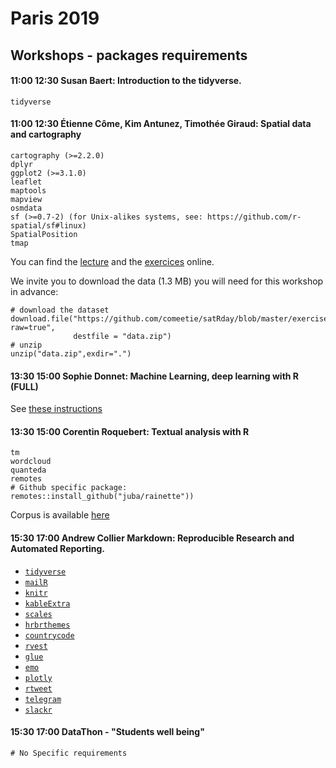 
# Paris 2019 

## Workshops - packages requirements 

#### 11:00	12:30	Susan Baert: Introduction to the tidyverse.

```
tidyverse
```

#### 11:00	12:30	Étienne Côme, Kim Antunez, Timothée Giraud: Spatial data and cartography

```
cartography (>=2.2.0)
dplyr
ggplot2 (>=3.1.0)
leaflet
maptools
mapview
osmdata
sf (>=0.7-2) (for Unix-alikes systems, see: https://github.com/r-spatial/sf#linux)
SpatialPosition
tmap
```

You can find the [lecture](https://comeetie.github.io/satRday/lecture/lecture.html) and the [exercices](https://comeetie.github.io/satRday/exercises/exercises.html) online.

We invite you to download the data (1.3 MB) you will need for this workshop in advance:
```{r}
# download the dataset
download.file("https://github.com/comeetie/satRday/blob/master/exercises/data.zip?raw=true", 
              destfile = "data.zip")
# unzip
unzip("data.zip",exdir=".") 
```

#### 13:30	15:00	Sophie Donnet: Machine Learning, deep learning with R (FULL)

See [these instructions](installation_instructions.pdf)

#### 13:30	15:00	Corentin Roquebert: Textual analysis with R

```
tm
wordcloud
quanteda
remotes
# Github specific package:
remotes::install_github("juba/rainette"))
```

Corpus is available [here](corpusrap_clean.csv)

#### 15:30	17:00	Andrew Collier Markdown: Reproducible Research and Automated Reporting.

- [`tidyverse`](https://cran.r-project.org/web/packages/tidyverse/)
- [`mailR`](https://cran.r-project.org/web/packages/mailR/)
- [`knitr`](https://cran.r-project.org/web/packages/knitr/)
- [`kableExtra`](https://cran.r-project.org/web/packages/kableExtra/)
- [`scales`](https://cran.r-project.org/web/packages/scales/)
- [`hrbrthemes`](https://cran.r-project.org/web/packages/hrbrthemes/)
- [`countrycode`](https://cran.r-project.org/web/packages/countrycode/)
- [`rvest`](https://cran.r-project.org/web/packages/rvest/)
- [`glue`](https://cran.r-project.org/web/packages/glue/)
- [`emo`](https://github.com/hadley/emo)
- [`plotly`](https://cran.r-project.org/web/packages/plotly/)
- [`rtweet`](https://cran.r-project.org/web/packages/rtweet/)
- [`telegram`](https://cran.r-project.org/web/packages/telegram/)
- [`slackr`](https://cran.r-project.org/web/packages/slackr/)

#### 15:30	17:00	DataThon - "Students well being"

```
# No Specific requirements
```
